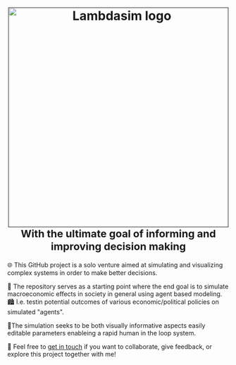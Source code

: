 <h1 align="center">
    <a href="">
        <picture>
          <source media="(prefers-color-scheme: dark)">
          <img alt="Lambdasim logo" src="project/logo/lambdasimWallpaper-min.png" width="500">
        </picture>
    </a>
    <br>
    <small>With the ultimate goal of informing and improving decision making</small>
</h1>

🌐 This GitHub project is a solo venture aimed at simulating and visualizing complex systems in order to make better decisions.

<!-- 🌱 It starts simply with an agent moving randomly and eating randomly generated food, laying the foundation for emergent complexity. -->

👥 The repository serves as a starting point where the end goal is to simulate macroeconomic effects in society in general using agent based modeling.
🏙️ I.e. testin potential outcomes of various economic/political policies on simulated "agents".

🎨The simulation seeks to be both visually informative aspects easily editable parameters enableing a rapid human in the loop system.

<!--🔥Targeting a wide audience, from friends to industry professionals,
and aims to ignite a passion for complex adaptive systems.
-->

<p>🤝 Feel free to <a href="mailto:larshalvorhansen1@gmail.com">get in touch</a> if you want to collaborate, give feedback, or explore this project together with me!</p>

<!--
Here is a tree structure of this project as of 16.10.2024:
```plaintext
LambdaSim-7
├── plan
│   ├── plan2.md
│   ├── planForIdag.md
│   ├── predictionPilelineDiagramV1.pdf
│   └── plan.md
├── learning
│   └── learningR
│       ├── CourseFiles
│       │   ├── Plot.R
│       │   ├── .Rhistory
│       │   ├── Assignment_Datasets
│       │   │   ├── import.txt
│       │   │   ├── import.xlsx
│       │   │   └── import.csv
│       │   ├── ImportingData_Datasets
│       │   │   ├── mbb.xlsx
│       │   │   ├── mbb.csv
│       │   │   └── mbb.txt
│       │   ├── Histograms.R
│       │   ├── SelectingCases.R
│       │   ├── RStudio.R
│       │   ├── InstallingR.R
│       │   ├── ImportingData.R
│       │   ├── Packages.R
│       │   ├── DataFormats.R
│       │   ├── Describe.R
│       │   ├── Regression.R
│       │   ├── Scatterplots.R
│       │   ├── EnteringData.R
│       │   ├── _Exercise_Template.R
│       │   ├── HierarchicalClustering.R
│       │   ├── .RData
│       │   ├── OverlayingPlots.R
│       │   ├── .Rapp.history
│       │   ├── BarCharts.R
│       │   ├── Factors.R
│       │   ├── Tidyverse.R
│       │   ├── Summary.R
│       │   └── PrincipalComponents.R
│       ├── test.r
│       └── read.md
├── other
│   ├── tenketenk.md
│   ├── snake.py
│   ├── verktøy.md
│   ├── primeStuff
│   │   ├── primtall.jl
│   │   ├── test.py
│   │   ├── prim.jl
│   │   ├── rules.jl
│   │   ├── primSoA.jl
│   │   ├── prime.jl
│   │   └── tempCodeRunnerFile.jl
│   ├── m.py
│   ├── viz.py
│   └── sinusPlot.py
├── README.md
├── project
│   ├── grassSim
│   │   ├── enterprateData.py
│   │   ├── writeRandomData.py
│   │   ├── agents2.py
│   │   ├── agents.py
│   │   ├── p4e.py
│   │   └── data
│   │       ├── data3.csv
│   │       ├── data2.csv
│   │       ├── data0.csv
│   │       ├── data1.csv
│   │       └── data4.csv
│   ├── approachUsingModules
│   │   ├── modsynth.cpp
│   │   ├── gui.jl
│   │   ├── test.cpp
│   │   ├── hei.cpp
│   │   ├── rules.jl
│   │   └── gui.py
│   ├── approachUsingCellularAutomata
│   │   ├── redMovingCircle.py
│   │   ├── reynoldsFlockingModel.py
│   │   ├── gameOfLife.py
│   │   ├── circleEatingFood.py
│   │   └── gameOfLifeWithAgeColors.py
│   ├── relationalDatabase
│   │   ├── README.md
│   │   ├── calc.py
│   │   └── commoditiesData
│   │       ├── globalPriceOfOliveOilSeriesData.csv
│   │       └── allCommodities.csv
│   ├── logo
│   │   ├── SimProsjektLogo.png
│   │   ├── smallLambda.png
│   │   ├── logoGraphic
│   │   │   ├── lambdaMedium.png
│   │   │   ├── reynoldInteractive.py
│   │   │   └── lambdasimPransparentLogo.png
│   │   ├── lambdasimWallpaper-min.png
│   │   ├── logoGeneratorSim.py
│   │   └── PixelnatorLogoSim.zip
│   └── blobEatingSim
│       └── simple.py
├── learningNetlogo
│   ├── first.nlogo
│   ├── Untitled-2.sty
│   └── # NetLogo 6.4.md
├── .git
│   ├── ORIG_HEAD
│   ├── config
│   ├── objects
│   │   ├── d9
│   │   │   └── 118fea7623cf5a353785f15a174c23d1545683
│   │   ├── fd
│   │   │   └── 9e298720e846f07d8c20f4f46f2dce7b01bc1c
│   │   ├── pack
│   │   │   ├── pack-11a581602089474ccd17a841101cda043e2e452a.idx
│   │   │   ├── pack-11a581602089474ccd17a841101cda043e2e452a.rev
│   │   │   └── pack-11a581602089474ccd17a841101cda043e2e452a.pack
│   │   ├── 7d
│   │   │   ├── 189c7d62f9de403cbf390f39ebca1b320a4a11
│   │   │   └── 52a1046e440b7cb0cc3ab2644f8e0271c83e84
│   │   ├── info
│   │   ├── 65
│   │   │   └── e732a1757e271e8580a7c6b6264965f20cf3c9
│   │   ├── c3
│   │   │   └── 6b0093cfe2a378a403017191534ea7292b8dc5
│   │   ├── c2
│   │   │   └── e065e9719b20cfd719ea01cf05137a86aa7f99
│   │   └── 1b
│   │       └── 482d065cd0476d6de9a42625800352c7653a80
│   ├── HEAD
│   ├── info
│   │   └── exclude
│   ├── logs
│   │   ├── HEAD
│   │   └── refs
│   │       ├── heads
│   │       │   └── main
│   │       └── remotes
│   │           └── origin
│   │               ├── HEAD
│   │               └── main
│   ├── description
│   ├── hooks
│   │   ├── commit-msg.sample
│   │   ├── pre-rebase.sample
│   │   ├── sendemail-validate.sample
│   │   ├── pre-commit.sample
│   │   ├── applypatch-msg.sample
│   │   ├── fsmonitor-watchman.sample
│   │   ├── pre-receive.sample
│   │   ├── prepare-commit-msg.sample
│   │   ├── post-update.sample
│   │   ├── pre-merge-commit.sample
│   │   ├── pre-applypatch.sample
│   │   ├── pre-push.sample
│   │   ├── update.sample
│   │   └── push-to-checkout.sample
│   ├── refs
│   │   ├── heads
│   │   │   └── main
│   │   ├── tags
│   │   └── remotes
│   │       └── origin
│   │           ├── HEAD
│   │           └── main
│   ├── index
│   ├── packed-refs
│   ├── COMMIT_EDITMSG
│   └── FETCH_HEAD
└── .vscode
    ├── settings.json
    ├── launch.json
    └── tasks.json
-->

